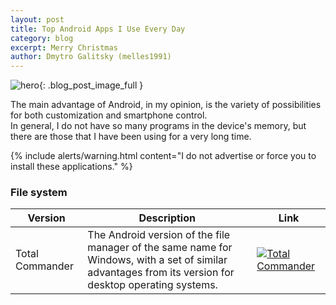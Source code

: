 ```yaml
---
layout: post
title: Top Android Apps I Use Every Day 
category: blog
excerpt: Merry Christmas
author: Dmytro Galitsky (melles1991)
---
```



![hero]({{site.baseurl}}/images/2020-12-24/MerryChristmas.png){: .blog_post_image_full }


The main advantage of Android, in my opinion, is the variety of possibilities for both customization and smartphone control.  
In general, I do not have so many programs in the device's memory, but there are those that I have been using for a very long time.

{% include alerts/warning.html content="I do not advertise or force you to install these applications." %}


###  File system
 |Version                   |Description                                                   |Link                   |
|--------------------------|-------------------------------------------------------|--------------------------|
|Total Commander|The Android version of the file manager of the same name for Windows, with a set of similar advantages from its version for desktop operating systems.|[![Total Commander](https://img.shields.io/badge/GPlay-free-brightgreen)](https://play.google.com/store/apps/details?id=com.ghisler.android.TotalCommander)|{: .table }
